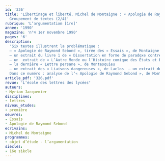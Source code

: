 ```yaml
---
id: '326'
title: 'Libertinage et liberté. Michel de Montaigne : « Apologie de Raymond Sebon ».
  Groupement de textes (2/4)'
rubrique: 'L’argumentation [1re]'
annee: '1990'
magazine: 'n°4 1er novembre 1990'
pages: '6'
description: 
  'Six textes illustrent la problématique :
  – « Apologie de Raymond Sebond », tirée des « Essais », de Montaigne
  – un extrait du livre 1 de « Dissertation en forme de paradoxe contre les aristotéliciens », de Gassendi
  – un  extrait de « L’Autre Monde ou l’Histoire comique des États et Empires de la Lune », de Cyrano de Bergerac
  – la dernière « Lettre persane », de Montesquieu
  – un extrait des « Liaisons dangereuses », de Laclos  – un extrait de « La Nouvelle Justine », de Sade
  Dans ce numéro : analyse de l’« Apologie de Raymond Sebond », de Montaigne (« Essais », II, 12).'
article_pdf: '326.pdf'
revue: 'L’école des lettres des lycées'
auteurs:
- Myriam Jacquemier
disciplines:
- lettres
niveau_etudes:
- première
oeuvres:
- Essais
- Apologie de Raymond Sebond
ecrivains:
- Michel de Montaigne
programmes:
- objet d’étude - l’argumentation
siecles:
- 16e siècle
---
```

